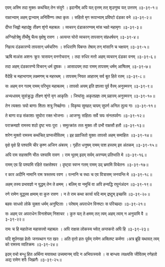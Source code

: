 एवम् अस्मि तदा मुक्तः कथंचित् तेन संयुगे ।
इदानीम् अपि यत् वृत्तम् तत् शृउणुष्व यत् उत्तरम् ॥३-३९-१॥

राक्षाभ्याम् अहम् द्वाभ्याम् अनिर्विण्णः तथा कृतः ।
सहितो मृग रूपाभ्याम् प्रविष्टो दंडका वने ॥३-३९-२॥

दीप्त जिह्वो महादंष्ट्रः तीक्ष्ण शृंगो महाबलः ।
व्यचरन् दंडाकारण्यम् मांस भक्षो महामृगः ॥३-३९-३॥

अग्निहोत्रेषु तीर्थेषु चैत्य वृक्षेषु रावण ।
अत्यन्त घोरो व्यचरन् तापसान् संप्रधर्षयन् ॥३-३९-४॥

निहत्य दंडकारण्ये तापसान् धर्मचरिणः ।
रुधिराणि पिबन्तः तेषाम् तन् मांसानि च भक्षयन् ॥३-३९-५॥

ऋषि माअंस अशनः क्रूरः त्रासयन् वनगोचरान् ।
तदा रुधिर मत्तो अहम् व्यचरन् दंडका वनम् ॥३-३९-६॥

तदा अहम् दंडकारण्ये विचरन् धर्म दूषकः ।
आसादयम् तदा रामम् तापसम् धर्मम् आश्रितम् ॥३-३९-७॥

वैदेहि च महाभागाम् लक्ष्मणम् च महरथम् ।
तापसम् नियत आहारम् सर्व बूत हिते रतम् ॥३-३९-८॥

सः अहम् वन गतम् रामम् परिभूय महाबलम् ।
तापसो अयम् इति ज्ञात्वा पूर्व वैरम् अनुस्मरन् ॥३-३९-९॥

अभ्यधावम् सुसंक्रुद्धः तीक्ष्ण शृंगो मृग आकृतिः ।
जिघांसुः अकृतप्रज्ञः तम् प्रहारम् अनुस्मरन् ॥३-३९-१०॥

तेन त्यक्ताः त्रयो बाणाः शिताः शत्रु निबर्हणाः ।
विकृष्य सुमहत् चापम् सुपर्ण अनिल तुल्य गाः ॥३-३९-११॥

ते बाणा वज्र संकाशाः सुघोरा रक्त भोजनाः ।
आजग्मुः सहिताः सर्वे त्रयः संनतपर्वणः ॥३-३९-१२॥

पराक्रमज्ञो रामस्य शठो दृष्ट भयः पुरा ।
समुत्क्रांतः ततः मुक्तः तौ उभौ राक्षसौ हतौ ॥३-३९-१३॥

शरेण मुक्तो रामस्य कथंचित् प्राप्यजीवितम् ।
इह प्रव्राजितो युक्तः तापसो अहम् समाहितः ॥३-३९-१४॥

वृक्षे वृक्षे हि पश्यामि चीर कृष्ण अजिन अंबरम् ।
गृहीत धनुषम् रामम् पाश हस्तम् इव अंतकम् ॥३-३९-१५॥

अपि राम सहस्राणि भीतः पश्यामि रावण ।
राम भूतम् इदम् सर्वम् अरण्यम् प्रतिभाति मे ॥३-३९-१६॥

रामम् एव हि पश्यामि रहिते राक्षसेश्वर ।
दृष्ट्वा स्वप्न गतम् रामम् उद् भ्रमामि विचेतनः ॥३-३९-१७॥

र कार अदीनि नामानि राम त्रस्तस्य रवण ।
रत्नानि च रथाः च एव वित्रासम् जनयन्ति मे ॥३-३९-१८॥

अहम् तस्य प्रभावज्ञो न युद्धम् तेन ते क्षमम् ।
बलिम् वा नमुचिं वा अपि हन्यद्धि रघुनंअंदन ॥३-३९-१९॥

रणे रामेण युद्ध्स्व क्षमाम् वा कुरु रावण ।
न ते राम कथा कार्या यदि माम् द्रष्टुम् इच्छसि ॥३-३९-२०॥

बहवः साधवो लोके युक्ता धर्मम् अनुष्टिताः ।
परेषाम् अपराधेन विनष्टाः स परिच्छदाः ॥३-३९-२१॥

सः अहम् पर अपराधेन विनाशेयम् निशाचर ।
कुरु यत् ते क्षमम् तत् त्वम् अहम् त्वाम् न अनुयामि वै ॥३-३९-२२॥

रामः च हि महातेजा महासत्त्वो महाबलः ।
अपि राक्षस लोकस्य भवेत् अन्तकरो अपि हि ॥३-३९-२३॥

यदि शूर्पणखा हेतोः जनस्थान गत खरः ।
अति वृत्तो हतः पूर्वम् रामेण अक्लिष्ट कर्मणा ।अत्र ब्रूहि यथावत् त्वम् को रामस्य व्यतिक्रमः ॥३-३९-२४॥

इदम् वचो बन्धु हित अर्थिना मयायथा उच्यमानम् यदि न अभिपत्स्यसे ।
स बान्धवः त्यक्ष्यसि जीवितम् रणेहतो अद्य रामेण शरैः जिह्मगैः ॥३-३९-२५॥


